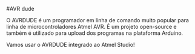 #AVR dude

O AVRDUDE é um programador em linha de comando muito popular para linha de microcontroladores Atmel AVR. 
É um projeto open-source e também é utilizado para upload dos programas na plataforma Arduino.
 
Vamos usar o AVRDUDE integrado ao Atmel Studio! 
 
 
